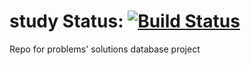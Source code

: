 study
Status: [![Build Status](https://travis-ci.org/Egalvi/study.svg?branch=tdd)](https://travis-ci.org/Egalvi/study)
=====

Repo for problems' solutions database project
